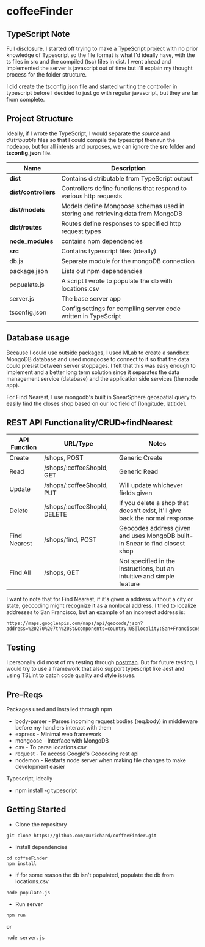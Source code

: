 # coffeeFinder

## TypeScript Note

Full disclosure, I started off trying to make a TypeScript project with no prior knowledge of Typescript so the file format is what I'd ideally have, with the ts files in src and the compiled (tsc) files in dist. I went ahead and implemented the server is javascript out of time but I'll explain my thought process for the folder structure.

I did create the tsconfig.json file and started writing the controller in typescript before I decided to just go with regular javascript, but they are far from complete.

## Project Structure

Ideally, if I wrote the TypeScript, I would separate the *source* and *distribuable* files so that I could compile the typescript then run the nodeapp, but for all intents and purposes, we can ignore the **src** folder and **tsconfig.json** file.

| Name                 | Description                                                                     |
| -------------------- | ------------------------------------------------------------------------------- |
| **dist**             | Contains distributable from TypeScript output                                   |
| **dist/controllers** | Controllers define functions that respond to various http requests              |
| **dist/models**      | Models define Mongoose schemas used in storing and retrieving data from MongoDB |
| **dist/routes**      | Routes define responses to specified http request types                         |
| **node_modules**     | contains npm dependencies                                                       |
| **src**              | Contains typescript files (ideally)                                             |
| db.js                | Separate module for the mongoDB connection                                      |
| package.json         | Lists out npm dependencies                                                      |
| popualate.js         | A script I wrote to populate the db with locations.csv                          |
| server.js            | The base server app                                                             |
| tsconfig.json        | Config settings for compiling server code written in TypeScript                 |

## Database usage

Because I could use outside packages, I used MLab to create a sandbox MongoDB database and used mongoose to connect to it so that the data could presist between server stoppages. I felt that this was easy enough to implement and a better long term solution since it separates the data management service (database) and the application side services (the node app). 

For Find Nearest, I use mongodb's built in $nearSphere geospatial query to easily find the closes shop based on our loc field of [longitude, latitide].

## REST API Functionality/CRUD+findNearest

| API Function     | URL/Type                     | Notes                                               |
| ---------------- | ---------------------------- | --------------------------------------------------- |
| Create           | /shops, POST                 | Generic Create                                      |
| Read             | /shops/:coffeeShopId, GET    | Generic Read                                        |
| Update           | /shops/:coffeeShopId, PUT    | Will update whichever fields given
| Delete           | /shops/:coffeeShopId, DELETE | If you delete a shop that doesn't exist, it'll give back the normal response   |
| Find Nearest     | /shops/find, POST            | Geocodes address given and uses MongoDB built-in $near to find closest shop |
| Find All         | /shops, GET                  | Not specified in the instructions, but an intuitive and simple feature |

I want to note that for Find Nearest, if it's given a address without a city or state, geocoding might recognize it as a nonlocal address. I tried to localize addresses to San Francisco, but an example of an incorrect address is:

```
https://maps.googleapis.com/maps/api/geocode/json?address=%20270%207th%20St&components=country:US|locality:San+Francisco&key=AIzaSyCawyHgdHUG8d3PKug5ypnGXXmGjKe6kBY
```

## Testing

I personally did most of my testing through [postman](https://www.getpostman.com/). But for future testing, I would try to use a framework that also support typescript like Jest and using TSLint to catch code quality and style issues.

## Pre-Reqs

Packages used and installed through npm
* body-parser - Parses incoming request bodies (req.body) in middleware before my handlers interact with them
* express - Minimal web framework
* mongoose - Interface with MongoDB
* csv - To parse locations.csv
* request - To access Google's Geocoding rest api
* nodemon - Restarts node server when making file changes to make development easier

Typescript, ideally
* npm install -g typescript

## Getting Started

* Clone the repository
```
git clone https://github.com/xurichard/coffeeFinder.git
```

* Install dependencies

```
cd coffeeFinder
npm install
```

* If for some reason the db isn't populated, populate the db from locations.csv
```
node populate.js
```

* Run server
```
npm run
```
or
```
node server.js
```